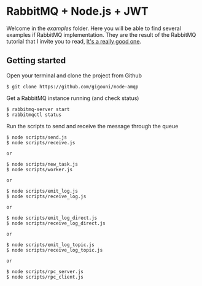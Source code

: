 # RabbitMQ + Node.js + JWT

Welcome in the _examples_ folder. Here you will be able to find several examples if RabbitMQ implementation.
They are the result of the RabbitMQ tutorial that I invite you to read, 
[It's a really good one](rabbitmq.com/tutorials/tutorial-one-javascript.html).

##  Getting started

Open your terminal and clone the project from Github

```shell
$ git clone https://github.com/gigouni/node-amqp
```

Get a RabbitMQ instance running (and check status)

```shell
$ rabbitmq-server start
$ rabbitmqctl status
```

Run the scripts to send and receive the message through the queue

```shell
$ node scripts/send.js
$ node scripts/receive.js

or

$ node scripts/new_task.js
$ node scripts/worker.js

or

$ node scripts/emit_log.js
$ node scripts/receive_log.js

or

$ node scripts/emit_log_direct.js
$ node scripts/receive_log_direct.js

or

$ node scripts/emit_log_topic.js
$ node scripts/receive_log_topic.js

or

$ node scripts/rpc_server.js
$ node scripts/rpc_client.js
```